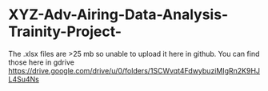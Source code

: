 # XYZ-Adv-Airing-Data-Analysis-Trainity-Project-
The .xlsx files are >25 mb so unable to upload it here in github. You can find those here in gdrive https://drive.google.com/drive/u/0/folders/1SCWvqt4FdwybuziMIgRn2K9HJL4Su4Ns
